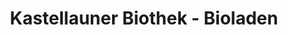 ---
title: "Kastellauner Biothek - Bioladen"
url: /kastellaun/kastellauner-biothek-bioladen/
shop: Supermarkt
---